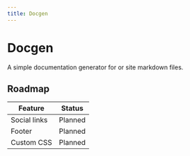 ```yaml
---
title: Docgen
---
```


# Docgen

A simple documentation generator for or site markdown files.

## Roadmap

| Feature      | Status  |
| ------------ | ------- |
| Social links | Planned |
| Footer       | Planned |
| Custom CSS   | Planned |
